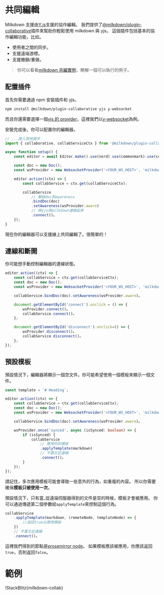 # 共同編輯

Milkdown 支援由[Y.js](https://docs.yjs.dev/)支援的協作編輯。
我們提供了[@milkdown/plugin-collaborative](https://www.npmjs.com/package/@milkdown/plugin-collaborative)插件來幫助你輕鬆使用 milkdown 與 yjs。
這個插件包括基本的協作編輯功能，比如。

-   使用者之間的同步。
-   支援遠端游標。
-   支援撤銷/重做。

> 你可以看看[milkdown 共編實例](https://github.com/Saul-Mirone/milkdown/tree/main/examples/collaboration)，瞭解一個可以執行的例子。

## 配置插件

首先你需要通過 npm 安裝插件和 yjs。

```bash
npm install @milkdown/plugin-collaborative yjs y-websocket
```

而且你還需要選擇一個[yjs 的 provider](https://docs.yjs.dev/ecosystem/connection-provider)，這裡我們以[y-websocket](https://docs.yjs.dev/ecosystem/connection-provider/y-websocket)為例。

安裝完成後，你可以配置你的編輯器。

```typescript
// ...匯入其他插件
import { collaborative, collabServiceCtx } from '@milkdown/plugin-collaborative';

async function setup() {
    const editor = await Editor.make().use(nord).use(commonmark).use(collaborative).create()。

    const doc = new Doc();
    const wsProvider = new WebsocketProvider('<YOUR_WS_HOST>', 'milkdown', doc);

    editor.action((ctx) => {
        const collabService = ctx.get(collabServiceCtx);

        collabService
            // 繫結doc和awareness
            .bindDoc(doc)
            .setAwareness(wsProvider.aware)
            // 將yjs與milkdown連線起來
            .connect()。
    });
}
```

現在你的編輯器可以支援線上共同編輯了。很簡單的！

## 連線和斷開

你可能想手動控制編輯器的連線狀態。

```typescript
editor.action((ctx) => {
    const collabService = ctx.get(collabServiceCtx);
    const doc = new Doc();
    const wsProvider = new WebsocketProvider('<YOUR_WS_HOST>', 'milkdown', doc);

    collabService.bindDoc(doc).setAwareness(wsProvider.aware)。

    document.getElementById('connect').onclick = () => {
        wsProvider.connect()。
        collabService.connect()。
    };

    document.getElementById('disconnect').onclick=() => {
        wsProvider.disconnect()。
        collabService.disconnect()。
    };
});
```

## 預設模板

預設情況下，編輯器將顯示一個空文件。你可能希望使用一個模板來顯示一個文件。

```typescript
const template = `# Heading`;

editor.action((ctx) => {
    const collabService = ctx.get(collabServiceCtx);
    const doc = new Doc();
    const wsProvider = new WebsocketProvider('<YOUR_WS_HOST>', 'milkdown', doc);

    collabService.bindDoc(doc).setAwareness(wsProvider.aware)。

    wsProvider.once('synced', async (isSynced: boolean) => {
        if (isSynced) {
            collabService
                // 應用你的模板
                .applyTemplate(markdown)
                // 不要忘記連線
                .connect()。
        }
    });
});
```

請記住，多次應用模板可能會導致一些意外的行為，如重複的內容。
所以你需要確保**模板只被使用一次**。

預設情況下，只有當\_從遠端伺服器得到的文件是空的時候，模板才會被應用。
你可以通過傳遞第二個參數給`applyTemplate`來控制這個行為。

```typescript
collabService
    .applyTemplate(markdown, (remoteNode, templateNode) => {
        //返回true以應用模板
    })
    // 不要忘記連線
    .connect()。
```

這裡我們得到的節點是[prosemirror node](https://prosemirror.net/docs/ref/#model.Node)。
如果模板應該被應用，你應該返回`true`，否則返回`false`。

# 範例

!StackBlitz{milkdown-collab}
